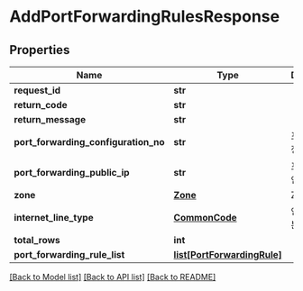 # AddPortForwardingRulesResponse

## Properties
Name | Type | Description | Notes
------------ | ------------- | ------------- | -------------
**request_id** | **str** |  | [optional] 
**return_code** | **str** |  | [optional] 
**return_message** | **str** |  | [optional] 
**port_forwarding_configuration_no** | **str** | 포트포워딩설정번호 | [optional] 
**port_forwarding_public_ip** | **str** | 포트포워딩공인IP | [optional] 
**zone** | [**Zone**](Zone.md) | ZONE | [optional] 
**internet_line_type** | [**CommonCode**](CommonCode.md) | 인터넷회선구분 | [optional] 
**total_rows** | **int** |  | [optional] 
**port_forwarding_rule_list** | [**list[PortForwardingRule]**](PortForwardingRule.md) |  | [optional] 

[[Back to Model list]](../README.md#documentation-for-models) [[Back to API list]](../README.md#documentation-for-api-endpoints) [[Back to README]](../README.md)



